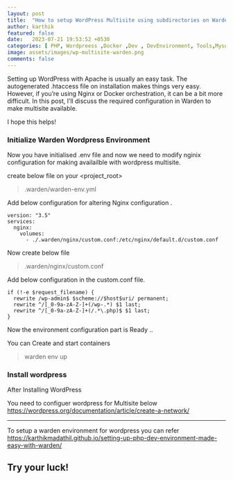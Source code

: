 ```yaml
---
layout: post
title:  "How to setup WordPress Multisite using subdirectories on Warden "
author: karthik
featured: false
date:   2023-07-21 19:53:52 +0530
categories: [ PHP, Wordpreess ,Docker ,Dev , DevEnvironment, Tools,Mysql,Nginix, Tutorial , Multisite , Coding]
image: assets/images/wp-multisite-warden.png
comments: false
---  
```

Setting up WordPress with Apache is usually an easy task. The autogenerated .htaccess file on installation makes things very easy. However, if you’re using Nginx or Docker orchestration, it can be a bit more difficult. In this post, I’ll discuss the required configuration in Warden to make multisite available.

I hope this helps!

### Initialize Warden Wordpress Environment
Now you have initialised .env file and now we need to  modify nginix configuration for making availailble with wordpress multisite.

create below file on your <project_root>


> .warden/warden-env.yml

Add below configuration for altering Nginx configuration .

    version: "3.5"
    services:
      nginx:
        volumes:
          - ./.warden/nginx/custom.conf:/etc/nginx/default.d/custom.conf

Now create below file

>  .warden/nginx/custom.conf


Add below configuration in the custom.conf file.

    if (!-e $request_filename) {
      rewrite /wp-admin$ $scheme://$host$uri/ permanent;
      rewrite ^/[_0-9a-zA-Z-]+(/wp-.*) $1 last;
      rewrite ^/[_0-9a-zA-Z-]+(/.*\.php)$ $1 last;
    }

Now the environment configuration part is Ready ..

You can Create and start containers

> warden env up


### Install wordpress 

After Installing WordPress  

You need to configuer wordpress for Multisite below
https://wordpress.org/documentation/article/create-a-network/


 ---
 

To setup a warden environment for wordpress you can refer
 https://karthikmadathil.github.io/setting-up-php-dev-environment-made-easy-with-warden/

## Try  your luck!
